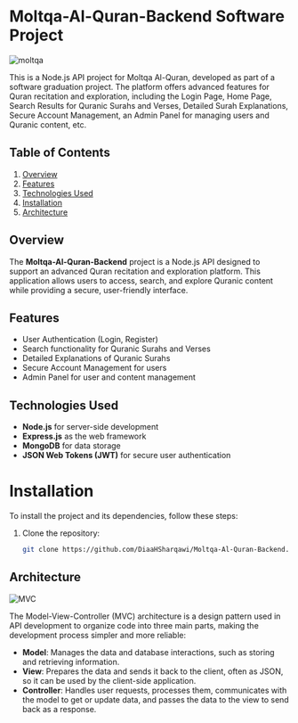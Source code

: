 # Moltqa-Al-Quran-Backend Software Project
![moltqa](https://github.com/user-attachments/assets/78dec6ef-b4e5-45cc-bc80-66714b81d1ef)

This is a Node.js API project for Moltqa Al-Quran, developed as part of a software graduation project. The platform offers advanced features for Quran recitation and exploration, including the Login Page, Home Page, Search Results for Quranic Surahs and Verses, Detailed Surah Explanations, Secure Account Management, an Admin Panel for managing users and Quranic content, etc.

## Table of Contents

1. [Overview](#overview)
2. [Features](#features)
3. [Technologies Used](#technologies-used)
4. [Installation](#installation)
5. [Architecture](#Architecture)

## Overview

The **Moltqa-Al-Quran-Backend** project is a Node.js API designed to support an advanced Quran recitation and exploration platform. This application allows users to access, search, and explore Quranic content while providing a secure, user-friendly interface.

## Features

- User Authentication (Login, Register)
- Search functionality for Quranic Surahs and Verses
- Detailed Explanations of Quranic Surahs
- Secure Account Management for users
- Admin Panel for user and content management

## Technologies Used

- **Node.js** for server-side development
- **Express.js** as the web framework
- **MongoDB** for data storage
- **JSON Web Tokens (JWT)** for secure user authentication

# Installation

To install the project and its dependencies, follow these steps:

1. Clone the repository:

    ```bash
    git clone https://github.com/DiaaHSharqawi/Moltqa-Al-Quran-Backend.git
    ```

## Architecture
![MVC](https://github.com/user-attachments/assets/327cf6e1-eb17-4b62-bf66-128f9acaf6bf)

The Model-View-Controller (MVC) architecture is a design pattern used in API development to organize code into three main parts, making the development process simpler and more reliable:

- **Model**: Manages the data and database interactions, such as storing and retrieving information.
- **View**: Prepares the data and sends it back to the client, often as JSON, so it can be used by the client-side application.
- **Controller**: Handles user requests, processes them, communicates with the model to get or update data, and passes the data to the view to send back as a response.

